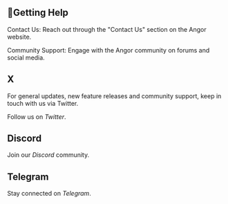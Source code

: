 ## 🤝Getting Help

Contact Us: Reach out through the "Contact Us" section on the Angor website.

Community Support: Engage with the Angor community on forums and social media.

## X

For general updates, new feature releases and community support, keep in touch with us via Twitter.

Follow us on _Twitter_.

## Discord

Join our _Discord_ community.

## Telegram

Stay connected on _Telegram_.

